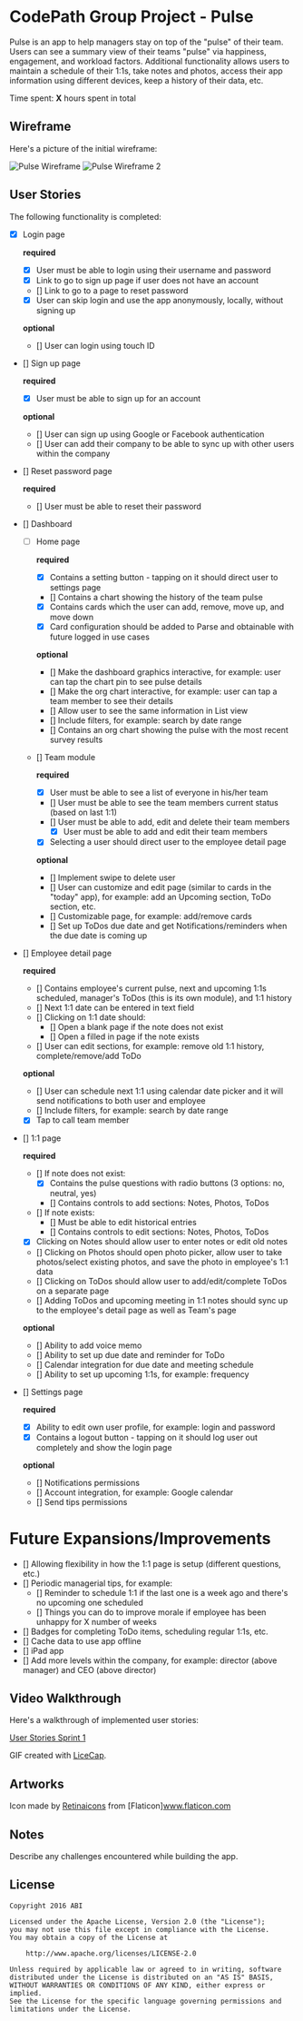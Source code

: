 # CodePath Group Project - Pulse

Pulse is an app to help managers stay on top of the "pulse" of their team. Users can see a summary view of their teams "pulse" via happiness, engagement, and workload factors. Additional functionality allows users to maintain a schedule of their 1:1s, take notes and photos, access their app information using different devices, keep a history of their data, etc.

Time spent: **X** hours spent in total

## Wireframe

Here's a picture of the initial wireframe:

<img src='http://i.imgur.com/t0MgcN0.jpg' title='Pulse Wireframe' width='' alt='Pulse Wireframe' />
<img src='http://i.imgur.com/YlbxRIO.jpg' title='Pulse Wireframe 2' width='' alt='Pulse Wireframe 2' />

## User Stories

The following functionality is completed:

- [X] Login page

     **required**
     - [X] User must be able to login using their username and password
     - [X] Link to go to sign up page if user does not have an account
     - [] Link to go to a page to reset password 
     - [X] User can skip login and use the app anonymously, locally, without signing up     

     **optional**
     - [] User can login using touch ID

- [] Sign up page

     **required**
     - [X] User must be able to sign up for an account  

     **optional**
     - [] User can sign up using Google or Facebook authentication
     - [] User can add their company to be able to sync up with other users within the company

- [] Reset password page

     **required**
     - [] User must be able to reset their password

- [] Dashboard 
     - [ ] Home page

         **required**
         - [X] Contains a setting button - tapping on it should direct user to settings page 
         - [] Contains a chart showing the history of the team pulse
         - [X] Contains cards which the user can add, remove, move up, and move down
         - [X] Card configuration should be added to Parse and obtainable with future logged in use cases

         **optional**
         - [] Make the dashboard graphics interactive, for example: user can tap the chart pin to see pulse details
         - [] Make the org chart interactive, for example: user can tap a team member to see their details     
         - [] Allow user to see the same information in List view
         - [] Include filters, for example: search by date range
         - [] Contains an org chart showing the pulse with the most recent survey results

     - [] Team module

         **required**
         - [X] User must be able to see a list of everyone in his/her team
         - [] User must be able to see the team members current status (based on last 1:1)
         - [] User must be able to add, edit and delete their team members 
             - [X] User must be able to add and edit their team members
         - [X] Selecting a user should direct user to the employee detail page

         **optional**
         - [] Implement swipe to delete user
         - [] User can customize and edit page (similar to cards in the "today" app), for example: add an Upcoming section, ToDo section, etc.
         - [] Customizable page, for example: add/remove cards
         - [] Set up ToDos due date and get Notifications/reminders when the due date is coming up

- [] Employee detail page

     **required**
     - [] Contains employee's current pulse, next and upcoming 1:1s scheduled, manager's ToDos (this is its own module), and 1:1 history
     - [] Next 1:1 date can be entered in text field
     - [] Clicking on 1:1 date should:
         - [] Open a blank page if the note does not exist
         - [] Open a filled in page if the note exists
     - [] User can edit sections, for example: remove old 1:1 history, complete/remove/add ToDo

     **optional**
     - [] User can schedule next 1:1 using calendar date picker and it will send notifications to both user and employee
     - [] Include filters, for example: search by date range     
     - [X] Tap to call team member     

- [] 1:1 page

     **required**
     - [] If note does not exist:
         - [X] Contains the pulse questions with radio buttons (3 options: no, neutral, yes)
         - [] Contains controls to add sections: Notes, Photos, ToDos 
     - [] If note exists:
         - [] Must be able to edit historical entries
         - [] Contains controls to edit sections: Notes, Photos, ToDos
     - [X] Clicking on Notes should allow user to enter notes or edit old notes
     - [] Clicking on Photos should open photo picker, allow user to take photos/select existing photos, and save the photo in employee's 1:1 data
     - [] Clicking on ToDos should allow user to add/edit/complete ToDos on a separate page
     - [] Adding ToDos and upcoming meeting in 1:1 notes should sync up to the employee's detail page as well as Team's page     

     **optional**
     - [] Ability to add voice memo
     - [] Ability to set up due date and reminder for ToDo
     - [] Calendar integration for due date and meeting schedule
     - [] Ability to set up upcoming 1:1s, for example: frequency         

- [] Settings page 

     **required**
     - [X] Ability to edit own user profile, for example: login and password
     - [X] Contains a logout button - tapping on it should log user out completely and show the login page

     **optional**
     - [] Notifications permissions
     - [] Account integration, for example: Google calendar
     - [] Send tips permissions

# Future Expansions/Improvements

- [] Allowing flexibility in how the 1:1 page is setup (different questions, etc.)
- [] Periodic managerial tips, for example: 
    - [] Reminder to schedule 1:1 if the last one is a week ago and there's no upcoming one scheduled
    - [] Things you can do to improve morale if employee has been unhappy for X number of weeks
- [] Badges for completing ToDo items, scheduling regular 1:1s, etc.
- [] Cache data to use app offline
- [] iPad app
- [] Add more levels within the company, for example: director (above manager) and CEO (above director)

## Video Walkthrough

Here's a walkthrough of implemented user stories:

[User Stories Sprint 1](http://giphy.com/gifs/l3vQXtADvtwnTsdHO?status=200)

GIF created with [LiceCap](http://www.cockos.com/licecap/).

## Artworks

Icon made by [Retinaicons](http://www.flaticon.com/authors/retinaicons) from [Flaticon]www.flaticon.com 

## Notes

Describe any challenges encountered while building the app.


## License

    Copyright 2016 ABI

    Licensed under the Apache License, Version 2.0 (the "License");
    you may not use this file except in compliance with the License.
    You may obtain a copy of the License at

        http://www.apache.org/licenses/LICENSE-2.0

    Unless required by applicable law or agreed to in writing, software
    distributed under the License is distributed on an "AS IS" BASIS,
    WITHOUT WARRANTIES OR CONDITIONS OF ANY KIND, either express or implied.
    See the License for the specific language governing permissions and
    limitations under the License.
